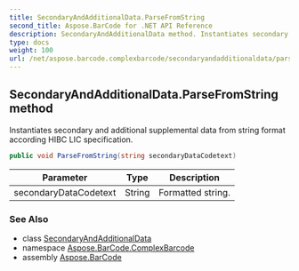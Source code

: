 ```yaml
---
title: SecondaryAndAdditionalData.ParseFromString
second_title: Aspose.BarCode for .NET API Reference
description: SecondaryAndAdditionalData method. Instantiates secondary and additional supplemental data from string format according HIBC LIC specification
type: docs
weight: 100
url: /net/aspose.barcode.complexbarcode/secondaryandadditionaldata/parsefromstring/
---
```

## SecondaryAndAdditionalData.ParseFromString method

Instantiates secondary and additional supplemental data from string format according HIBC LIC specification.

```csharp
public void ParseFromString(string secondaryDataCodetext)
```

| Parameter | Type | Description |
| --- | --- | --- |
| secondaryDataCodetext | String | Formatted string. |

### See Also

* class [SecondaryAndAdditionalData](../)
* namespace [Aspose.BarCode.ComplexBarcode](../../../aspose.barcode.complexbarcode/)
* assembly [Aspose.BarCode](../../../)


